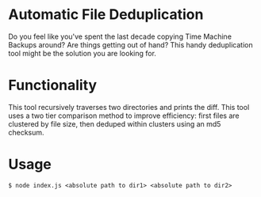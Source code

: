 # Automatic File Deduplication

Do you feel like you've spent the last decade copying Time Machine Backups around? Are things getting out of hand? This handy deduplication tool might be the solution you are looking for.

# Functionality

This tool recursively traverses two directories and prints the diff. This tool uses a two tier comparison method to improve efficiency: first files are clustered by file size, then deduped within clusters using an md5 checksum.

# Usage

```
$ node index.js <absolute path to dir1> <absolute path to dir2>
```

